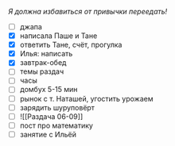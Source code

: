 *Я должна избавиться от привычки переедать!*
- [ ] джапа 
- [x] написала Паше и Тане
- [x] ответить Тане, счёт, прогулка
- [x] Илья: написать
- [x] завтрак-обед
- [ ] темы раздач
- [ ] часы
- [ ] домбух 5-15 мин
- [ ] рынок с т. Наташей, угостить урожаем
- [ ] зарядить шуруповёрт 
- [ ] ![[Раздача 06-09]]
- [ ] пост про математику
- [ ] занятие с Ильёй 